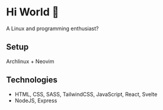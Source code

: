 # Hi World 👋
A Linux and programming enthusiast?
## Setup

Archlinux + Neovim

## Technologies
- HTML, CSS, SASS, TailwindCSS, JavaScript, React, Svelte
- NodeJS, Express
